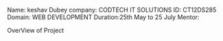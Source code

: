 Name: keshav Dubey
company: CODTECH IT SOLUTIONS
ID: CT12DS285
Domain: WEB DEVELOPMENT
Duration:25th May to 25 July
Mentor:


OverView of Project 
